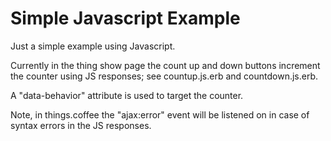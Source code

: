 Simple Javascript Example
=========================

Just a simple example using Javascript.

Currently in the thing show page the count up and down buttons increment
the counter using JS responses; see countup.js.erb and countdown.js.erb.

A "data-behavior" attribute is used to target the counter.

Note, in things.coffee the "ajax:error" event will be listened on in case of
syntax errors in the JS responses.
